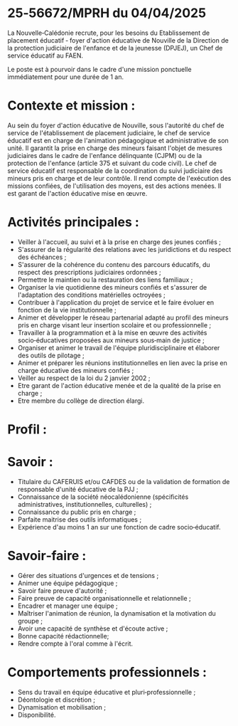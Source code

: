 # 25‑56672/MPRH du 04/04/2025

La Nouvelle‑Calédonie recrute, pour les besoins du Etablissement de placement éducatif ‑ foyer d'action éducative de Nouville de la Direction de la protection judiciaire de l'enfance et de la jeunesse (DPJEJ), un Chef de service éducatif au FAEN.

Le poste est à pourvoir dans le cadre d'une mission ponctuelle immédiatement pour une durée de 1 an.

# Contexte et mission :

Au sein du foyer d'action éducative de Nouville, sous l'autorité du chef de service de l'établissement de placement judiciaire, le chef de service éducatif est en charge de l'animation pédagogique et administrative de son unité. Il garantit la prise en charge des mineurs faisant l'objet de mesures judiciaires dans le cadre de l'enfance délinquante (CJPM) ou de la protection de l'enfance (article 375 et suivant du code civil). Le chef de service éducatif est responsable de la coordination du suivi judiciaire des mineurs pris en charge et de leur contrôle. Il rend compte de l'exécution des missions confiées, de l'utilisation des moyens, est des actions menées. Il est garant de l'action éducative mise en œuvre.

# Activités principales :

- Veiller à l'accueil, au suivi et à la prise en charge des jeunes confiés ;
- S'assurer de la régularité des relations avec les juridictions et du respect des échéances ;
- S'assurer de la cohérence du contenu des parcours éducatifs, du respect des prescriptions judiciaires ordonnées ;
- Permettre le maintien ou la restauration des liens familiaux ;
- Organiser la vie quotidienne des mineurs confiés et s'assurer de l'adaptation des conditions matérielles octroyées ;
- Contribuer à l'application du projet de service et le faire évoluer en fonction de la vie institutionnelle ;
- Animer et développer le réseau partenarial adapté au profil des mineurs pris en charge visant leur insertion scolaire et ou professionnelle ;
- Travailler à la programmation et à la mise en œuvre des activités socio‑éducatives proposées aux mineurs sous‑main de justice ;
- Organiser et animer le travail de l'équipe pluridisciplinaire et élaborer des outils de pilotage ;
- Animer et préparer les réunions institutionnelles en lien avec la prise en charge éducative des mineurs confiés ;
- Veiller au respect de la loi du 2 janvier 2002 ;
- Etre garant de l'action éducative menée et de la qualité de la prise en charge ;
- Etre membre du collège de direction élargi.

# Profil :

# Savoir :

- Titulaire du CAFERUIS et/ou CAFDES ou de la validation de formation de responsable d'unité éducative de la PJJ ;
- Connaissance de la société néocalédonienne (spécificités administratives, institutionnelles, culturelles) ;
- Connaissance du public pris en charge ;
- Parfaite maitrise des outils informatiques ;
- Expérience d'au moins 1 an sur une fonction de cadre socio‑éducatif.

# Savoir‑faire :

- Gérer des situations d'urgences et de tensions ;
- Animer une équipe pédagogique ;
- Savoir faire preuve d'autorité ;
- Faire preuve de capacité organisationnelle et relationnelle ;
- Encadrer et manager une équipe ;
- Maîtriser l'animation de réunion, la dynamisation et la motivation du groupe ;
- Avoir une capacité de synthèse et d'écoute active ;
- Bonne capacité rédactionnelle;
- Rendre compte à l'oral comme à l'écrit.

# Comportements professionnels :

- Sens du travail en équipe éducative et pluri‑professionnelle ;
- Déontologie et discrétion ;
- Dynamisation et mobilisation ;
- Disponibilité.